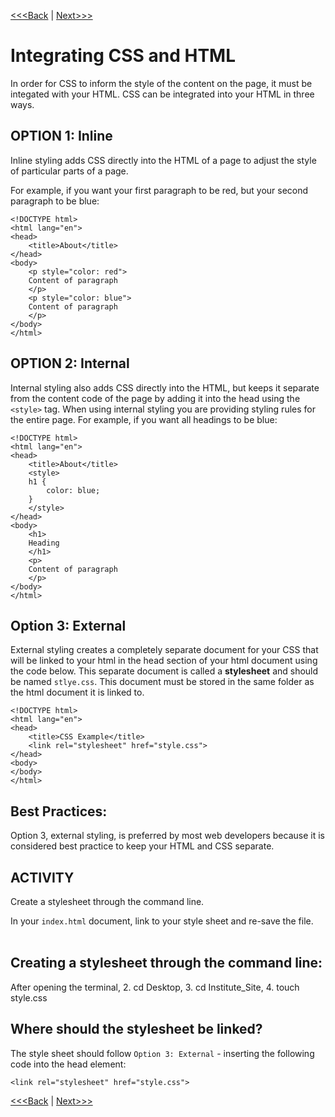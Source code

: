 [<<<Back](css_basic.md) | [Next>>>](rules.md)

# Integrating CSS and HTML

In order for CSS to inform the style of the content on the page, it must be integated with your HTML. CSS can be integrated into your HTML in three ways. 

## OPTION 1: Inline

Inline styling adds CSS directly into the HTML of a page to adjust the style of particular parts of a page. 

For example, if you want your first paragraph to be red, but your second paragraph to be blue: 

```
<!DOCTYPE html>
<html lang="en">
<head>
	<title>About</title>
</head>
<body>
	<p style="color: red">
	Content of paragraph
	</p>
    <p style="color: blue">
    Content of paragraph
    </p>
</body>
</html>
```

## OPTION 2: Internal

Internal styling also adds CSS directly into the HTML, but keeps it separate from the content code of the page by adding it into the head using the `<style>` tag. When using internal styling you are providing styling rules for the entire page. For example, if you want all headings to be blue:

```
<!DOCTYPE html>
<html lang="en">
<head>
	<title>About</title>
    <style>
    h1 {
        color: blue;
    }
    </style>
</head>
<body>
    <h1>
    Heading 
    </h1>
	<p>
	Content of paragraph
	</p>
</body>
</html>
```

## Option 3: External

External styling creates a completely separate document for your CSS that will be linked to your html in the head section of your html document using the code below. This separate document is called a **stylesheet** and should be named `stlye.css`. This document must be stored in the same folder as the html document it is linked to.

```
<!DOCTYPE html>
<html lang="en">
<head>
    <title>CSS Example</title>
    <link rel="stylesheet" href="style.css">
</head>
<body>
</body>
</html>
```

## Best Practices:
Option 3, external styling, is preferred by most web developers because it is considered best practice to keep your HTML and CSS separate. 

## ACTIVITY
Create a stylesheet through the command line. 

In your `index.html` document, link to your style sheet and re-save the file. 
<br/>
<br/>
## Creating a stylesheet through the command line:
After opening the terminal, 2. cd Desktop, 3. cd Institute_Site, 4. touch style.css

## Where should the stylesheet be linked? 
The style sheet should follow `Option 3: External` - inserting the following code into the head element: 

`<link rel="stylesheet" href="style.css">`

[<<<Back](css_basic.md) | [Next>>>](rules.md)